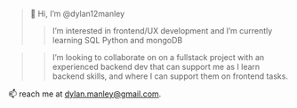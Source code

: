 > 👋 Hi, I’m @dylan12manley
>> I’m interested in frontend/UX development and I’m currently learning SQL Python and mongoDB 

>> I’m looking to collaborate on on a fullstack project with an experienced backend dev that can support me as I learn backend skills, and where I can support them on frontend tasks.

📫 reach me at dylan.manley@gmail.com.

